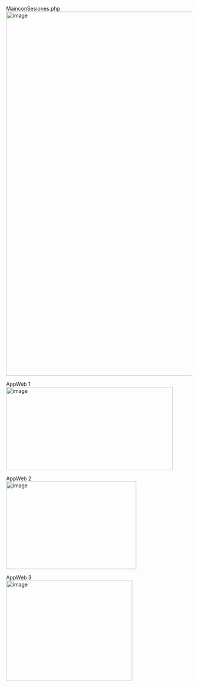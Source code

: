 MainconSesiones.php <br>
<img width="863" height="986" alt="image" src="https://github.com/user-attachments/assets/357bf87b-49ae-418a-b529-3efadc21db34" />

AppWeb 1 <br>
<img width="452" height="225" alt="image" src="https://github.com/user-attachments/assets/6a470823-3f8f-418a-a14d-a59201e669b2" />

AppWeb 2<br>
<img width="353" height="237" alt="image" src="https://github.com/user-attachments/assets/1babaced-2747-4ede-b7ec-b760dbaa468f" />

AppWeb 3 <br>
<img width="342" height="272" alt="image" src="https://github.com/user-attachments/assets/046574d3-b824-44af-807e-5f541e3d7ccb" />
